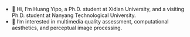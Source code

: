 - :raising_hand: Hi, I’m Huang Yipo, a Ph.D. student at Xidian University, and a visiting Ph.D. student at Nanyang Technological University.
- :art: I’m interested in multimedia quality assessment, computational aesthetics, and perceptual image processing.

<!---
yipoh/yipoh is a ✨ special ✨ repository because its `README.md` (this file) appears on your GitHub profile.
You can click the Preview link to take a look at your changes.
--->
